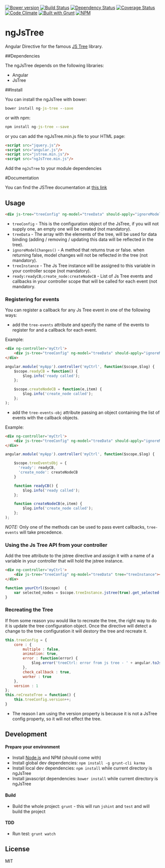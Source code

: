 [![Bower version](https://badge.fury.io/bo/ng-js-tree.svg)](http://badge.fury.io/bo/ng-js-tree)
[![Build Status](https://travis-ci.org/ezraroi/ngJsTree.svg?branch=master)](https://travis-ci.org/ezraroi/ngJsTree)
[![Dependency Status](https://gemnasium.com/ezraroi/ngJsTree.svg)](https://gemnasium.com/ezraroi/ngJsTree)
[![Coverage Status](https://img.shields.io/coveralls/ezraroi/ngJsTree.svg)](https://coveralls.io/r/ezraroi/ngJsTree?branch=master)
[![Code Climate](https://codeclimate.com/github/ezraroi/ngJsTree/badges/gpa.svg)](https://codeclimate.com/github/ezraroi/ngJsTree)
[![Built with Grunt](https://cdn.gruntjs.com/builtwith.png)](http://gruntjs.com/)
[![NPM](https://nodei.co/npm/ng-js-tree.png?mini=true)](https://npmjs.org/package/ng-js-tree)

ngJsTree
========

Angular Directive for the famous [JS Tree] library.


##Dependencies


The ngJsTree depends on the following libraries:
* Angular
* JsTree


##Install


You can install the ngJsTree with bower:

```bat
bower install ng-js-tree --save
```

or with npm:
```bat
npm install ng-js-tree --save
```


or you can add the ngJsTree.min.js file to your HTML page:
```html
<script src="jquery.js"/>
<script src="angular.js"/>
<script src="jstree.min.js"/>
<script src="ngJsTree.min.js"/>
```

Add the `ngJsTree` to your module dependencies


#Documentation


You can find the JSTree documentation at [this link]

## Usage

```html
<div js-tree="treeConfig" ng-model="treeData" should-apply="ignoreModelChanges()" tree="treeInstance" tree-events="ready:readyCB;create_node:createNodeCB"></div>
```

* `treeConfig` - This is the configuration object of the JsTree, if you will not supply one, an empty one will be created (not mandatory).
* `treeData` - The array with the elements of the tree, will be used for data binding (adding / removing / updating this data will be reflected in the tree).
* `ignoreModelChanges()` - A method that returns true or false. when returning false, model changes will not be reflected in the tree (not mandatory).
* `treeInstance` - The Js Tree instance will be assigned to this variable in your controller scope (not mandatory).
* `ready:readyCB;create_node:createNodeCB` - List of Js Tree events and callbacks in your controller scope that will be called for each event (not mandatory.


### Registering for events
You can register a callback for any Js Tree event in one of the following ways:

* add the `tree-events` attribute and specify the name of the events to register for and a callback for each event.

Example:
```html
<div ng-controller='myCtrl'>
    <div js-tree="treeConfig" ng-model="treeData" should-apply="ignoreModelChanges()" tree="treeInstance" tree-events="ready:readyCB;create_node:createNodeCB"></div>
</div>
```

```javascript
angular.module('myApp').controller('myCtrl', function($scope,$log) {
    $scope.readyCB = function() {
        $log.info('ready called');
    };

    $scope.createNodeCB = function(e,item) {
        $log.info('create_node called');
    };
);
```

* add the `tree-events-obj` attribute passing an object containing the list of events with the callback objects.

Example:
```html
<div ng-controller='myCtrl'>
    <div js-tree="treeConfig" ng-model="treeData" should-apply="ignoreModelChanges()" tree="treeInstance" tree-events-obj="treeEventsObj"></div>
</div>
```

```javascript
angular.module('myApp').controller('myCtrl', function($scope,$log) {

    $scope.treeEventsObj = {
      'ready': readyCB,
      'create_node': createNodeCB
    }

    function readyCB() {
        $log.info('ready called');
    };

    function createNodeCB(e,item) {
        $log.info('create_node called');
    };
);
```
*NOTE:* Only one of the methods can be used to pass event callbacks, `tree-events` will take precedence.

### Using the Js Tree API from your controller
Add the tree attribute to the jstree directive and assign it with a name of a variable in your controller that will hold the jstree instance.
```html
<div ng-controller='myCtrl'>
    <div js-tree="treeConfig" ng-model="treeData" tree="treeInstance"></div>
</div>
```

```javascript
function yourCtrl($scope)  {
    var selected_nodes = $scope.treeInstance.jstree(true).get_selected();
}
```

### Recreating the Tree
If from some reason you would like to recreate the tree, the right way to do it is update the tree configuration object. Once the directive will detect a change to the tree configuration it will destory the tree and recreate it.
```javascript
this.treeConfig = {
    core : {
        multiple : false,
        animation: true,
        error : function(error) {
            $log.error('treeCtrl: error from js tree - ' + angular.toJson(error));
        },
        check_callback : true,
        worker : true
    },
    version : 1
};
this.reCreateTree = function() {
    this.treeConfig.version++;
}
```
* The reason I am using the version property is because it is not a JsTree config property, so it will not effect the tree.

## Development
#### Prepare your environment

* Install [Node.js](http://nodejs.org/) and NPM (should come with)
* Install global dev dependencies: `npm install -g grunt-cli karma`
* Install local dev dependencies: `npm install` while current directory is ngJsTree
* Install javascript dependencies: `bower install` while current directory is ngJsTree

#### Build
* Build the whole project: `grunt` - this will run `jshint` and `test` and will build the project


#### TDD
* Run test: `grunt watch`

License
----

MIT

[JS Tree]:http://www.jstree.com/
[this link]:http://www.jstree.com/api/
